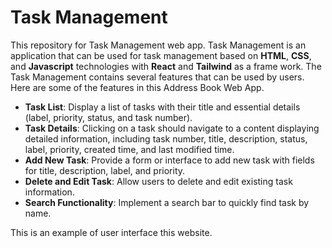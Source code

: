 # Task Management

This repository for Task Management web app. Task Management is an application that can be used for task management based on **HTML**, **CSS**, and **Javascript** technologies with **React** and **Tailwind** as a frame work. The Task Management contains several features that can be used by users. Here are some of the features in this Address Book Web App.

- **Task List**: Display a list of tasks with their title and essential details (label, priority, status, and task number).
- **Task Details**: Clicking on a task should navigate to a content displaying detailed information, including task number, title, description, status, label, priority, created time, and last modified time.
- **Add New Task**: Provide a form or interface to add new task with fields for title, description, label, and priority.
- **Delete and Edit Task**: Allow users to delete and edit existing task information.
- **Search Functionality**: Implement a search bar to quickly find task by name.

This is an example of user interface this website.

<!-- ![Welcome Page](sample-ui.png) -->
